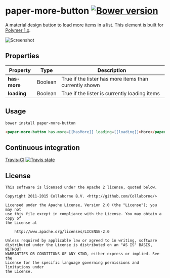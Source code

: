 paper-more-button [![Bower version](https://badge.fury.io/bo/paper-more-button.svg)](http://badge.fury.io/bo/paper-more-button)
=========

A material design button to load more items in a list. This element is built for [Polymer 1.x](https://www.polymer-project.org).

![Screenshot](/doc/screenshot.png "Screenshot")


## Properties

Property     | Type    | Description                                    
------------ | ------- | -----------------------------------------------
**has-more** | Boolean | True if the lister has more items than currently shown
**loading**  | Boolean | True if the lister is currently loading items



## Usage

`bower install paper-more-button`

```html
<paper-more-button has-more=[[hasMore]] loading=[[loading]]>More</paper-more-button>
```


## Continuous integration

[Travis-CI](https://travis-ci.org/Collaborne/paper-more-button) [![Travis state](https://travis-ci.org/Collaborne/paper-more-button.svg?branch=master)](https://travis-ci.org/Collaborne/paper-more-button)


## License

    This software is licensed under the Apache 2 license, quoted below.

    Copyright 2011-2015 Collaborne B.V. <http://github.com/Collaborne/>

    Licensed under the Apache License, Version 2.0 (the "License"); you may not
    use this file except in compliance with the License. You may obtain a copy of
    the License at

        http://www.apache.org/licenses/LICENSE-2.0

    Unless required by applicable law or agreed to in writing, software
    distributed under the License is distributed on an "AS IS" BASIS, WITHOUT
    WARRANTIES OR CONDITIONS OF ANY KIND, either express or implied. See the
    License for the specific language governing permissions and limitations under
    the License.
    